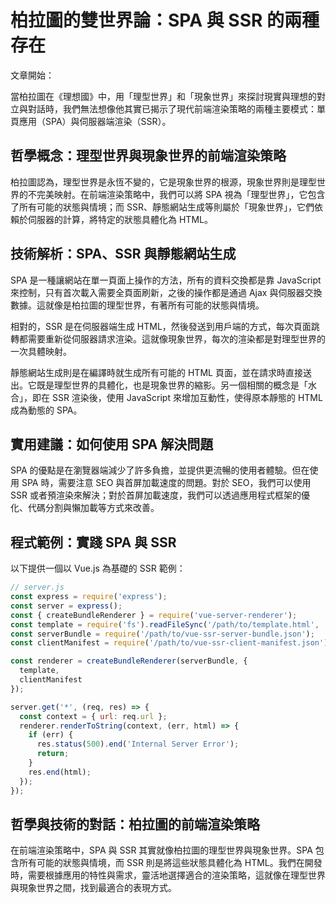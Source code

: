 # 柏拉圖的雙世界論：SPA 與 SSR 的兩種存在
文章開始：

當柏拉圖在《理想國》中，用「理型世界」和「現象世界」來探討現實與理想的對立與對話時，我們無法想像他其實已揭示了現代前端渲染策略的兩種主要模式：單頁應用（SPA）與伺服器端渲染（SSR）。

## 哲學概念：理型世界與現象世界的前端渲染策略

柏拉圖認為，理型世界是永恆不變的，它是現象世界的根源，現象世界則是理型世界的不完美映射。在前端渲染策略中，我們可以將 SPA 視為「理型世界」，它包含了所有可能的狀態與情境；而 SSR、靜態網站生成等則屬於「現象世界」，它們依賴於伺服器的計算，將特定的狀態具體化為 HTML。

## 技術解析：SPA、SSR 與靜態網站生成

SPA 是一種讓網站在單一頁面上操作的方法，所有的資料交換都是靠 JavaScript 來控制，只有首次載入需要全頁面刷新，之後的操作都是通過 Ajax 與伺服器交換數據。這就像是柏拉圖的理型世界，有著所有可能的狀態與情境。

相對的，SSR 是在伺服器端生成 HTML，然後發送到用戶端的方式，每次頁面跳轉都需要重新從伺服器請求渲染。這就像現象世界，每次的渲染都是對理型世界的一次具體映射。

靜態網站生成則是在編譯時就生成所有可能的 HTML 頁面，並在請求時直接送出。它既是理型世界的具體化，也是現象世界的縮影。另一個相關的概念是「水合」，即在 SSR 渲染後，使用 JavaScript 來增加互動性，使得原本靜態的 HTML 成為動態的 SPA。

## 實用建議：如何使用 SPA 解決問題

SPA 的優點是在瀏覽器端減少了許多負擔，並提供更流暢的使用者體驗。但在使用 SPA 時，需要注意 SEO 與首屏加載速度的問題。對於 SEO，我們可以使用 SSR 或者預渲染來解決；對於首屏加載速度，我們可以透過應用程式框架的優化、代碼分割與懶加載等方式來改善。

## 程式範例：實踐 SPA 與 SSR

以下提供一個以 Vue.js 為基礎的 SSR 範例：

```JavaScript
// server.js
const express = require('express');
const server = express();
const { createBundleRenderer } = require('vue-server-renderer');
const template = require('fs').readFileSync('/path/to/template.html', 'utf-8');
const serverBundle = require('/path/to/vue-ssr-server-bundle.json');
const clientManifest = require('/path/to/vue-ssr-client-manifest.json');

const renderer = createBundleRenderer(serverBundle, {
  template,
  clientManifest
});

server.get('*', (req, res) => {
  const context = { url: req.url };
  renderer.renderToString(context, (err, html) => {
    if (err) {
      res.status(500).end('Internal Server Error');
      return;
    }
    res.end(html);
  });
});
``` 

## 哲學與技術的對話：柏拉圖的前端渲染策略

在前端渲染策略中，SPA 與 SSR 其實就像柏拉圖的理型世界與現象世界。SPA 包含所有可能的狀態與情境，而 SSR 則是將這些狀態具體化為 HTML。我們在開發時，需要根據應用的特性與需求，靈活地選擇適合的渲染策略，這就像在理型世界與現象世界之間，找到最適合的表現方式。